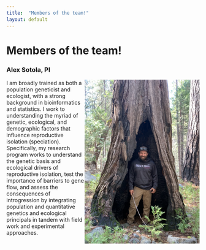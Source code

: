 ```yaml
---
title:  "Members of the team!"
layout: default
---
```


<h1>Members of the team!</h1>

<h3>Alex Sotola, PI</h3>

<img src="assets/IMG_0332.jpg" class="img-responsive" align="right" width="300px">

I am broadly trained as both a population geneticist and ecologist, with a strong background in bioinformatics and statistics. I work to understanding the myriad of genetic, ecological, and demographic factors that influence reproductive isolation (speciation). Specifically, my research program works to understand the genetic basis and ecological drivers of reproductive isolation, test the importance of barriers to gene flow, and assess the consequences of introgression by integrating population and quantitative genetics and ecological principals in tandem with field work and experimental approaches.


<br clear="right"/>
